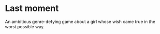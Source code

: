 # Last moment

An ambitious genre-defying game about a girl whose wish came true in the worst possible way.
